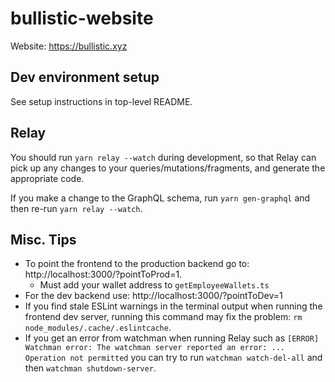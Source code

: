 # bullistic-website

Website: https://bullistic.xyz

## Dev environment setup

See setup instructions in top-level README.

## Relay

You should run `yarn relay --watch` during development, so that Relay can pick up any changes to your queries/mutations/fragments, and generate the appropriate code.

If you make a change to the GraphQL schema, run `yarn gen-graphql` and then re-run `yarn relay --watch`.

## Misc. Tips

* To point the frontend to the production backend go to: http://localhost:3000/?pointToProd=1.
  * Must add your wallet address to `getEmployeeWallets.ts`
* For the dev backend use: http://localhost:3000/?pointToDev=1
* If you find stale ESLint warnings in the terminal output when running the frontend dev server, running this command may fix the problem: `rm node_modules/.cache/.eslintcache`.
* If you get an error from watchman when running Relay such as `[ERROR] Watchman error: The watchman server reported an error: ... Operation not permitted` you can try to run `watchman watch-del-all` and then `watchman shutdown-server`.